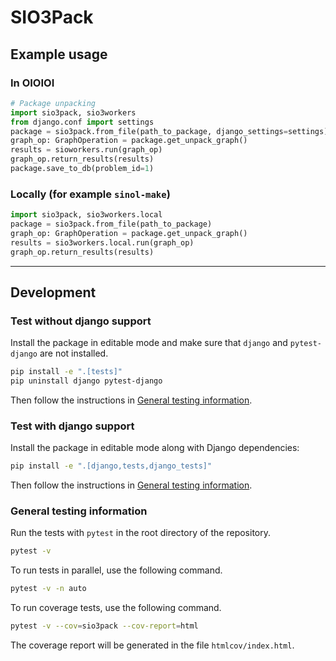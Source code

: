 # SIO3Pack

## Example usage

### In OIOIOI

```python
# Package unpacking
import sio3pack, sio3workers
from django.conf import settings
package = sio3pack.from_file(path_to_package, django_settings=settings)
graph_op: GraphOperation = package.get_unpack_graph()
results = sioworkers.run(graph_op)
graph_op.return_results(results)
package.save_to_db(problem_id=1)
```

### Locally (for example `sinol-make`)

```python
import sio3pack, sio3workers.local
package = sio3pack.from_file(path_to_package)
graph_op: GraphOperation = package.get_unpack_graph()
results = sio3workers.local.run(graph_op)
graph_op.return_results(results)
```

---

## Development

### Test without django support

Install the package in editable mode and make sure that `django` and
`pytest-django` are not installed.

```bash
pip install -e ".[tests]"
pip uninstall django pytest-django
```

Then follow the instructions in
[General testing information](#general-testing-information).

### Test with django support

Install the package in editable mode along with Django dependencies:

```bash
pip install -e ".[django,tests,django_tests]"
```

Then follow the instructions in
[General testing information](#general-testing-information).

### General testing information

Run the tests with `pytest` in the root directory of
the repository.

```bash
pytest -v
```

To run tests in parallel, use the following command.

```bash
pytest -v -n auto
```

To run coverage tests, use the following command.

```bash
pytest -v --cov=sio3pack --cov-report=html
```

The coverage report will be generated in the file `htmlcov/index.html`.
